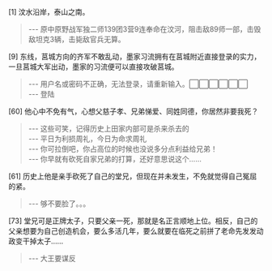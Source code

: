 
[1] 汶水沿岸，泰山之南。
>--- 原中原野战军独二师139团3营9连奉命在汶河，阻击敌89师一部，击毁敌坦克3辆，击毙敌官兵无算。<br>

[9] 东线，莒城方向的齐军不敢乱动，墨家习流拥有在莒城附近直接登录的实力，一旦莒城大军出动，墨家的习流便可以直接攻破莒城。
>--- 用户名或密码不正确，无法登录，请重新输入。⬜⬜⬜⬜⬜⬜<br>
>--- 登陆<br>

[60] 他心中不免有气，心想父慈子孝、兄弟悌爱、同姓同德，你居然非要我死？
>--- 这些可笑，记得历史上田家内部可是杀来杀去的<br>
>--- 平日为利损周礼，今日为命求周礼<br>
>--- 你可拉倒吧，你占高位的时候也没说多分点利益给兄弟！<br>
>--- 你早就有砍死自家兄弟的打算，还好意思说这个……<br>

[61] 历史上他是亲手砍死了自己的堂兄，但现在并未发生，不免就觉得自己冤屈的紧。
>--- 够不要脸了。。。<br>

[73] 堂兄可是正牌太子，只要父亲一死，那就是名正言顺地上位。相反，自己的父亲想要为自己创造机会，要么多活几年，要么就要在临死之前拼了老命先发发动政变干掉太子……
>--- 大王要谋反<br>
